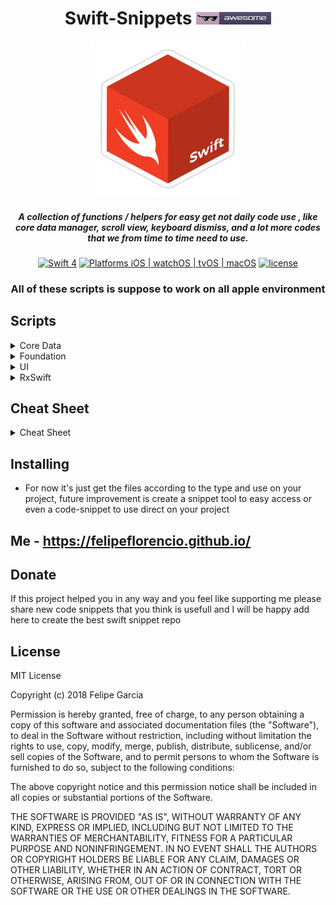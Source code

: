<div align="center">

# Swift-Snippets <a href="https://github.com/felipeflorencio"><img src="https://github.com/felipeflorencio/Swift-Snippets/blob/master/icons/awesome-badge-template.png?raw=true" height="20px" width="120px"></a>

<img src="https://github.com/felipeflorencio/Swift-Snippets/blob/master/icons/swift-cube.png?raw=true" height="250px" width="250px">

##### A collection of functions / helpers for easy get not daily code use , like core data manager, scroll view, keyboard dismiss, and a lot more codes that we from time to time need to use.

[![Swift 4](https://img.shields.io/badge/Swift-4-green.svg?style=flat)](https://swift.org)
[![Platforms iOS | watchOS | tvOS | macOS](https://img.shields.io/badge/Platforms-iOS%20%7C%20watchOS%20%7C%20tvOS%20%7C%20macOS-green.svg?style=flat)](http://www.apple.com)
[![license](https://img.shields.io/github/license/mashape/apistatus.svg?style=plastic)]()



### All of these scripts is suppose to work on all apple environment

</div>

## Scripts

<details>
<summary>Core Data</summary>

Colletion of core data most used code that you will need

- `Initialize core data/*`: snippet for you initialize you core date environment;
- `Receive update about core data update/*`: snippet for you receive any core data update, for new itens added, updated and deleted;

</details>

<details>
<summary>Foundation</summary>

Colletion of helpers functions for Foundation API's and the way to use in your project.

Can be just a class or a extension, variable, function, you can chose what is the best for your implementation / need.

- `Date formatter*`: snippet for you set the formatter that you want for you date string, has a default value or even you can set your own;
- `Computed variable inside extension using associated object*`: snippet for you be able to add computed variables inside extension using associate object;
- `Delay operation*`: snippet for you to easy delay operations using the block syntax or even implement using the protocol implementation;
- `Array extension, secure get item*`: snippet for secure retrieve a item from array already validating if item is there and if so return, otherwise return nil;

</details>

<details>
<summary>UI</summary>

Colletion of UI most used code that you will need.

All the files / class has some kind of comment and help according to the need and if need.

<details>
<summary>Helpers</summary>

Colletion of helpers functions for things related to view in general and the way to use in your project.

Can be just a class or a extension, variable, function, you can chose what is the best for your implementation / need.

- `Load view controller programmatically at start*`: snippet for you set programmatically which will be the root view controller when loading your app;
- `Load NIB according to the view controller file*`: snippet for you load your nibs just using the view controller name and access a function that will return the nib, without need to set the bundle or path;
- `UIColor+Helper - Get the HEX from UIColor`: snippet for you get a string with the HEX representation from UIColor;

</details>

<details>
<summary>UIView</summary>

Colletion of helpers functions for UIView and the way to use in your project.

Can be just a class or a extension, you can chose what is the best for your implementation / need.

- `Add border to your view*`: snippet for you add border to your view type;
- `Add border color to your view*`: snippet for you add border color to your view type;
- `Add corner radious to your view*`: snippet for you add corner raidous to your view type;

</details>

<details>
<summary>UIImage</summary>

Colletion of helpers functions for UIImage and the way to use in your project.

Can be just a class or a extension, you can chose what is the best for your implementation / need.

- `Tint color to your UIImage*`: snippet for you tint you image;

</details>

<details>
<summary>UIButton</summary>

Colletion of helpers functions for UIButton and the way to use in your project.

Can be just a class or a extension, you can chose what is the best for your implementation / need.

- `Add image and text horizontal aligned to your UIButton*`: snippet for you add a image and text and align both horizontal and center;
- `Rotate UIButton according to the device orientation*`: snippet for you be able to rotate a button according to the device orientation;

</details>

<details>
<summary>UITextView</summary>

Colletion of helpers functions for UITextView and the way to use in your project.

Can be just a class or a extension, you can chose what is the best for your implementation / need.

- `Auto adjust UITextView*`: snippet for you adjust your UITextView according to the text size;

</details>
</details>

<details>
<summary>RxSwift</summary>

Colletion of RxSwift helper, function and anything related to this.

All the files / class has some kind of comment and help according to the need and if need.

- `Custom operator for disposeBag '>>>'*`: snippet to simple disposeBag without need type this function always;
- `Custom operator for get last update from both observer '<->'*`: snippet to simple avoid loop about update observers that are listen each other;
- `Unwrap option values easy*`: snippet to simple unwrap optional value without need to validate at subscriber;
- `Is empty validation values check*`: snippet to simple check if value is empty;
- `Validate if the value is nil*`: snippet to simple check if value is nil, as we have some situations that this is usuful;
- `Validate if the value is void*`: snippet to simple check if value is void like we set the value to 0 so we want to do somethin on this situation without validate on subscriver value if is 'void';
- `Get only the first value*`: snippet to only react to that action if is the first response from the observable;

</details>

## Cheat Sheet

<details>
<summary>Cheat Sheet</summary>

- `Content Hugging and Content Compression resistance priorities*`: Cheat Sheet for easy understand and consult how to handle this properties;

<a href="https://github.com/felipeflorencio/Swift-Snippets/raw/master/Cheat-Sheet/Content-Hugging-Resistence-Priorities-Cheat-Sheet.pdf"><img src="https://github.com/felipeflorencio/Swift-Snippets/blob/master/Cheat-Sheet/Content-Hugging-Resistence-Priorities-Cheat-Sheet.png?raw=true" height="518px" width="400px"></a>

</details>

## Installing

* For now it's just get the files according to the type and use on your project, future improvement is create a snippet tool to easy access or even a code-snippet to use direct on your project

## Me - https://felipeflorencio.github.io/

## Donate
If this project helped you in any way and you feel like supporting me please share new code snippets that you think is usefull and I will be happy add here to create the best swift snippet repo

## License

MIT License

Copyright (c) 2018 Felipe Garcia

Permission is hereby granted, free of charge, to any person obtaining a copy of this software and associated documentation files (the "Software"), to deal in the Software without restriction, including without limitation the rights to use, copy, modify, merge, publish, distribute, sublicense, and/or sell copies of the Software, and to permit persons to whom the Software is furnished to do so, subject to the following conditions:

The above copyright notice and this permission notice shall be included in all copies or substantial portions of the Software.

THE SOFTWARE IS PROVIDED "AS IS", WITHOUT WARRANTY OF ANY KIND, EXPRESS OR IMPLIED, INCLUDING BUT NOT LIMITED TO THE WARRANTIES OF MERCHANTABILITY, FITNESS FOR A PARTICULAR PURPOSE AND NONINFRINGEMENT. IN NO EVENT SHALL THE AUTHORS OR COPYRIGHT HOLDERS BE LIABLE FOR ANY CLAIM, DAMAGES OR OTHER LIABILITY, WHETHER IN AN ACTION OF CONTRACT, TORT OR OTHERWISE, ARISING FROM, OUT OF OR IN CONNECTION WITH THE SOFTWARE OR THE USE OR OTHER DEALINGS IN THE SOFTWARE.
